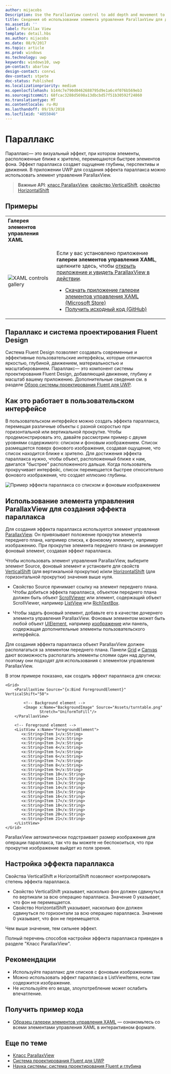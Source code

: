 ```yaml
---
author: mijacobs
Description: Use the ParallaxView control to add depth and movement to your app.
title: Сведения об использовании элемента управления ParallaxView для добавления в приложение глубины и движения.
ms.assetid: ''
label: Parallax View
template: detail.hbs
ms.author: mijacobs
ms.date: 08/9/2017
ms.topic: article
ms.prod: windows
ms.technology: uwp
keywords: windows10, uwp
pm-contact: abarlow
design-contact: conrwi
dev-contact: stpete
doc-status: Published
ms.localizationpriority: medium
ms.openlocfilehash: b144c7e790d0462688795d9e1a6c4f076b569eb3
ms.sourcegitcommit: 68fcac3288d5698a13dbcbd57f51b30592f24860
ms.translationtype: MT
ms.contentlocale: ru-RU
ms.lasthandoff: 09/19/2018
ms.locfileid: "4055046"
---
```

# <a name="parallax"></a>Параллакс

Параллакс— это визуальный эффект, при котором элементы, расположенные ближе к зрителю, перемещаются быстрее элементов фона. Эффект параллакса создает ощущение глубины, перспективы и движения. В приложении UWP для создания эффекта параллакса можно использовать элемент управления ParallaxView.  

> **Важные API**: [класс ParallaxView](https://docs.microsoft.com/uwp/api/Windows.UI.Xaml.Controls.Parallaxview), [свойство VerticalShift](https://docs.microsoft.com/uwp/api/Windows.UI.Xaml.Controls.Parallaxview.VerticalShift), [свойство HorizontalShift](https://docs.microsoft.com/uwp/api/Windows.UI.Xaml.Controls.Parallaxview.HorizontalShift)

## <a name="examples"></a>Примеры

<table>
<th align="left">Галерея элементов управления XAML<th>
<tr>
<td><img src="images/xaml-controls-gallery-sm.png" alt="XAML controls gallery"></img></td>
<td>
    <p>Если у вас установлено приложение <strong style="font-weight: semi-bold">галереи элементов управления XAML</strong>, щелкните здесь, чтобы <a href="xamlcontrolsgallery:/item/ParallaxView">открыть приложение и увидеть ParallaxView в действии</a>.</p>
    <ul>
    <li><a href="https://www.microsoft.com/store/productId/9MSVH128X2ZT">Скачать приложение галереи элементов управления XAML (Microsoft Store)</a></li>
    <li><a href="https://github.com/Microsoft/Windows-universal-samples/tree/master/Samples/XamlUIBasics">Получить исходный код (GitHub)</a></li>
    </ul>
</td>
</tr>
</table>

## <a name="parallax-and-the-fluent-design-system"></a>Параллакс и система проектирования Fluent Design

 Система Fluent Design позволяет создавать современные и эффективные пользовательские интерфейсы, которые отличаются яркостью, глубиной, движением, материальностью и масштабированием. Параллакс— это компонент системы проектирования Fluent Design, добавляющий движение, глубину и масштаб вашему приложению. Дополнительные сведения см. в разделе [Обзор системы проектирования Fluent для UWP](../fluent-design-system/index.md).

## <a name="how-it-works-in-a-user-interface"></a>Как это работает в пользовательском интерфейсе

В пользовательском интерфейсе можно создать эффекта параллакса, перемещая различные объекты с разной скоростью при горизонтальной или вертикальной прокрутке. <!-- Parallax is an important tool in adding depth to applications along with other techniques like transition animations, perspective tilt, and layering. --> Чтобы продемонстрировать это, давайте рассмотрим пример с двумя уровнями содержимого: списком и фоновым изображением.  Список размещается поверх фонового изображения, создавая ощущение, что список находится ближе к зрителю.  Для достижения эффекта параллакса нужно, чтобы объект, расположенный ближе к нам, двигался "быстрее" расположенного дальше.  Когда пользователь прокручивает интерфейс, список перемещается быстрее относительно фонового изображения, что создает иллюзию глубины.

 ![Пример эффекта параллакса со списком и фоновым изображением](images/_Parallax_v2.gif)

 
## <a name="using-the-parallaxview-control-to-create-a-parallax-effect"></a>Использование элемента управления ParallaxView для создания эффекта параллакса

Для создания эффекта параллакса используется элемент управления [ParallaxView](https://docs.microsoft.com/uwp/api/Windows.UI.Xaml.Controls.Parallaxview). Он привязывает положение прокрутки элемента переднего плана, например списка, к фоновому элементу, например изображению. При прокрутке элемента переднего плана он анимирует фоновый элемент, создавая эффект параллакса. 

Чтобы использовать элемент управления ParallaxView, выберите элемент Source, фоновый элемент и установите для свойств [VerticalShift](https://docs.microsoft.com/uwp/api/Windows.UI.Xaml.Controls.Parallaxview.VerticalShift) (для вертикальной прокрутки) и/или [HorizontalShift](https://docs.microsoft.com/uwp/api/Windows.UI.Xaml.Controls.Parallaxview.HorizontalShift) (для горизонтальной прокрутки) значения выше нуля. 
* Свойство Source принимает ссылку на элемент переднего плана. Чтобы добиться эффекта параллакса, объектом переднего плана должен быть объект [ScrollViewer](https://docs.microsoft.com/en-us/uwp/api/Windows.UI.Xaml.Controls.ScrollViewer) или элемент, содержащий объект ScrollViewer, например [ListView](https://docs.microsoft.com/en-us/uwp/api/windows.ui.xaml.controls.listview) или [RichTextBox](https://docs.microsoft.com/en-us/uwp/api/Windows.UI.Xaml.Controls.RichEditBox). 

* Чтобы задать фоновый элемент, добавьте его в качестве дочернего элемента управления ParallaxView. Фоновым элементом может быть любой объект [UIElement](https://docs.microsoft.com/en-us/uwp/api/windows.ui.xaml.uielement), например [изображение](https://docs.microsoft.com/en-us/uwp/api/Windows.UI.Xaml.Controls.Image) или панель, содержащая дополнительные элементы пользовательского интерфейса. 

Для создания эффекта параллакса объект ParallaxView должен располагаться за элементом переднего плана. Панели [Grid](https://docs.microsoft.com/en-us/uwp/api/windows.ui.xaml.controls.grid) и [Canvas](https://docs.microsoft.com/en-us/uwp/api/windows.ui.xaml.controls.canvas) дают возможность располагать элементы слоями один над другим, поэтому они подходят для использования с элементом управления ParallaxView.  

В этом примере показано, как создать эффект параллакса для списка:
 
```xaml
<Grid>
    <ParallaxView Source="{x:Bind ForegroundElement}" VerticalShift="50"> 
    
        <!-- Background element --> 
        <Image x:Name="BackgroundImage" Source="Assets/turntable.png"
               Stretch="UniformToFill"/>
    </ParallaxView>
    
    <!-- Foreground element -->
    <ListView x:Name="ForegroundElement">
       <x:String>Item 1</x:String> 
       <x:String>Item 2</x:String> 
       <x:String>Item 3</x:String> 
       <x:String>Item 4</x:String> 
       <x:String>Item 5</x:String>  
       <x:String>Item 6</x:String> 
       <x:String>Item 7</x:String> 
       <x:String>Item 8</x:String> 
       <x:String>Item 9</x:String> 
       <x:String>Item 10</x:String>     
       <x:String>Item 11</x:String> 
       <x:String>Item 13</x:String> 
       <x:String>Item 14</x:String> 
       <x:String>Item 15</x:String> 
       <x:String>Item 16</x:String>     
       <x:String>Item 17</x:String> 
       <x:String>Item 18</x:String> 
       <x:String>Item 19</x:String> 
       <x:String>Item 20</x:String> 
       <x:String>Item 21</x:String>        
    </ListView>
</Grid>
``` 

ParallaxView автоматически подстраивает размер изображения для операции параллакса, так что вы можете не беспокоиться, что при прокрутке изображение выйдет из поля зрения.

## <a name="customizing-the-parallax-effect"></a>Настройка эффекта параллакса 

Свойства VerticalShift и HorizontalShift позволяют контролировать степень эффекта параллакса.

* Свойство VerticalShift указывает, насколько фон должен сдвинуться по вертикали за всю операцию параллакса. Значение 0 указывает, что фон не перемещается.
* Свойство HorizontalShift указывает, насколько фон должен сдвинуться по горизонтали за всю операцию параллакса. Значение 0 указывает, что фон не перемещается.

Чем выше значение, тем сильнее эффект. 

Полный перечень способов настройки эффекта параллакса приведен в разделе "Класс ParallaxView". 

## <a name="dos-and-donts"></a>Рекомендации

- Используйте параллакс для списков с фоновым изображением.
- Можно использовать эффект параллакса в ListViewItems, если там содержится изображение.
- Не используйте его везде, злоупотребление может ослабить впечатление.

## <a name="get-the-sample-code"></a>Получить пример кода

- [Образец галереи элементов управления XAML](https://github.com/Microsoft/Windows-universal-samples/tree/master/Samples/XamlUIBasics) — ознакомьтесь со всеми элементами управления XAML в интерактивном формате.

## <a name="related-articles"></a>Еще по теме

- [Класс ParallaxView](https://docs.microsoft.com/uwp/api/Windows.UI.Xaml.Controls.Parallaxview) 
- [Система проектирования Fluent для UWP](../fluent-design-system/index.md)
- [Наука системы: система проектирования Fluent и глубина](https://medium.com/microsoft-design/science-in-the-system-fluent-design-and-depth-fb6d0f23a53f)
